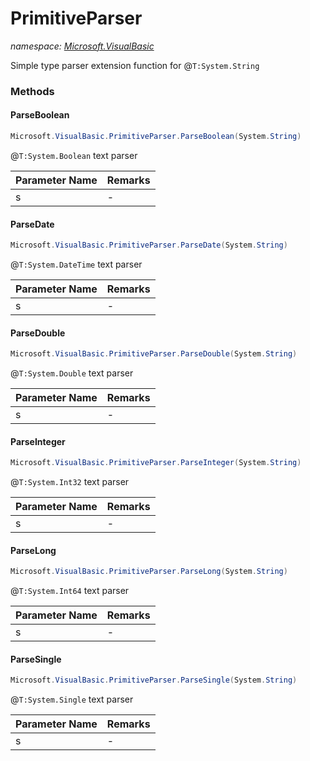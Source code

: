 ﻿# PrimitiveParser
_namespace: [Microsoft.VisualBasic](./index.md)_

Simple type parser extension function for @``T:System.String``



### Methods

#### ParseBoolean
```csharp
Microsoft.VisualBasic.PrimitiveParser.ParseBoolean(System.String)
```
@``T:System.Boolean`` text parser

|Parameter Name|Remarks|
|--------------|-------|
|s|-|


#### ParseDate
```csharp
Microsoft.VisualBasic.PrimitiveParser.ParseDate(System.String)
```
@``T:System.DateTime`` text parser

|Parameter Name|Remarks|
|--------------|-------|
|s|-|


#### ParseDouble
```csharp
Microsoft.VisualBasic.PrimitiveParser.ParseDouble(System.String)
```
@``T:System.Double`` text parser

|Parameter Name|Remarks|
|--------------|-------|
|s|-|


#### ParseInteger
```csharp
Microsoft.VisualBasic.PrimitiveParser.ParseInteger(System.String)
```
@``T:System.Int32`` text parser

|Parameter Name|Remarks|
|--------------|-------|
|s|-|


#### ParseLong
```csharp
Microsoft.VisualBasic.PrimitiveParser.ParseLong(System.String)
```
@``T:System.Int64`` text parser

|Parameter Name|Remarks|
|--------------|-------|
|s|-|


#### ParseSingle
```csharp
Microsoft.VisualBasic.PrimitiveParser.ParseSingle(System.String)
```
@``T:System.Single`` text parser

|Parameter Name|Remarks|
|--------------|-------|
|s|-|



